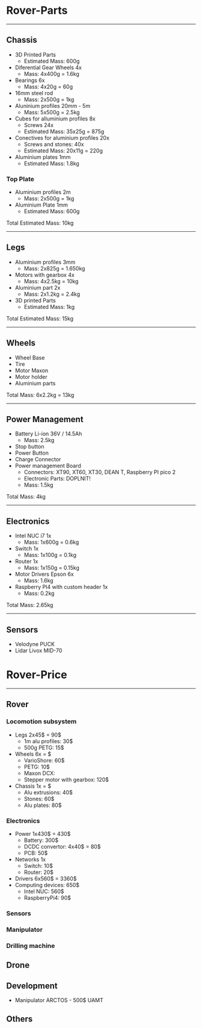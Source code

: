 # Rover-Parts
---
## Chassis
- 3D Printed Parts
  - Estimated Mass: 600g
- Diferential Gear Wheels 4x
  - Mass: 4x400g = 1.6kg
- Bearings 6x
  - Mass: 4x20g = 60g
- 16mm steel rod
  - Mass: 2x500g = 1kg
- Aluninium profiles 20mm - 5m
  - Mass: 5x500g = 2.5kg
- Cubes for alluminium profiles 8x
  - Screws 24x 
  - Estimated Mass: 35x25g = 875g
- Conectives for aluminium profiles 20x
  - Screws and stones: 40x  
  - Estimated Mass: 20x11g = 220g
- Aluminium plates 1mm
  - Estimated Mass: 1.8kg
    
### Top Plate
- Aluminium profiles 2m
  - Mass: 2x500g = 1kg
- Aluminium Plate 1mm
  - Estimated Mass: 600g 

Total Estimated Mass: 10kg

---
## Legs
- Aluminium profiles 3mm
  - Mass: 2x825g = 1.650kg
- Motors with gearbox 4x
  - Mass: 4x2.5kg = 10kg
- Aluminium part 2x
  - Mass: 2x1.2kg = 2.4kg
- 3D printed Parts
  - Estimated Mass: 1kg

Total Estimated Mass: 15kg

---
## Wheels
- Wheel Base
- Tire
- Motor Maxon
- Motor holder
- Aluminium parts

Total Mass: 6x2.2kg = 13kg

---
## Power Management
- Battery Li-ion 36V / 14.5Ah
  - Mass: 2.5kg
- Stop button
- Power Button
- Charge Connector
- Power management Board
  - Connectors: XT90, XT60, XT30, DEAN T, Raspberry PI pico 2
  - Electronic Parts: DOPLNIT!
  - Mass: 1.5kg

Total Mass: 4kg

---
## Electronics
- Intel NUC i7 1x
  - Mass: 1x600g = 0.6kg 
- Switch 1x
  - Mass: 1x100g = 0.1kg 
- Router 1x
  - Mass: 1x150g = 0.15kg 
- Motor Drivers Epson 6x
  - Mass: 1.6kg 
- Raspberry PI4 with custom header 1x
  - Mass: 0.2kg 

Total Mass: 2.65kg

---
## Sensors
- Velodyne PUCK
- Lidar Livox MID-70


# Rover-Price
---
## Rover
### Locomotion subsystem
- Legs 2x45$ = 90$
  - 1m alu profiles: 30$
  - 500g PETG: 15$
- Wheels 6x = $
  - VarioShore: 60$
  - PETG: 10$
  - Maxon DCX:
  - Stepper motor with gearbox: 120$
- Chassis 1x = $
  - Alu extrusions: 40$
  - Stones: 60$
  - Alu plates: 80$
         
### Electronics
- Power 1x430$ = 430$
  - Battery: 300$
  - DCDC convertor: 4x40$ = 80$
  - PCB: 50$
- Networks 1x
  - Switch: 10$
  - Router: 20$
- Drivers 6x560$ = 3360$
- Computing devices: 650$
  - Intel NUC: 560$
  - RaspberryPi4: 90$
  
### Sensors

### Manipulator

### Drilling machine

## Drone

## Development
- Manipulator ARCTOS - 500$ UAMT

## Others

